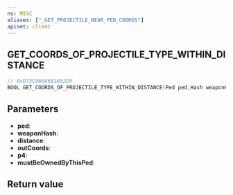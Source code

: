 ```yaml
---
ns: MISC
aliases: ["_GET_PROJECTILE_NEAR_PED_COORDS"]
apiset: client
---
```

## GET_COORDS_OF_PROJECTILE_TYPE_WITHIN_DISTANCE

```c
// 0xD73C960A681052DF
BOOL GET_COORDS_OF_PROJECTILE_TYPE_WITHIN_DISTANCE(Ped ped,Hash weaponHash,float distance,Vector3* outCoords,BOOL p4,BOOL mustBeOwnedByThisPed);
```


## Parameters
* **ped**:
* **weaponHash**:
* **distance**:
* **outCoords**:
* **p4**:
* **mustBeOwnedByThisPed**:

## Return value

